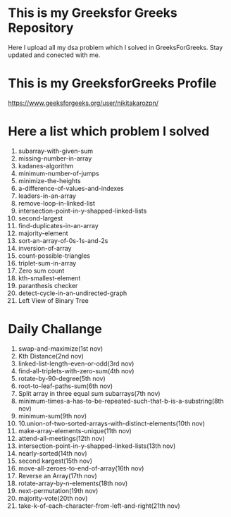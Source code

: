 # This is my Greeksfor Greeks Repository
Here I upload all my dsa problem which I solved in GreeksForGreeks.
Stay updated and conected with me.
# This is my  GreeksforGreeks Profile
https://www.geeksforgeeks.org/user/nikitakarozpn/

# Here a list which problem I solved
1. subarray-with-given-sum
2. missing-number-in-array
3. kadanes-algorithm
4. minimum-number-of-jumps
5. minimize-the-heights
6. a-difference-of-values-and-indexes
7. leaders-in-an-array
8. remove-loop-in-linked-list
9. intersection-point-in-y-shapped-linked-lists
10. second-largest
11. find-duplicates-in-an-array
12. majority-element
13. sort-an-array-of-0s-1s-and-2s
14. inversion-of-array
15. count-possible-triangles
16. triplet-sum-in-array
17. Zero sum count
18. kth-smallest-element
19. paranthesis checker
20. detect-cycle-in-an-undirected-graph
21. Left View of Binary Tree

# Daily Challange
1. swap-and-maximize(1st nov)
2. Kth Distance(2nd nov)
3. linked-list-length-even-or-odd(3rd nov)
4. find-all-triplets-with-zero-sum(4th nov)
5. rotate-by-90-degree(5th nov)
6. root-to-leaf-paths-sum(6th nov)
7. Split array in three equal sum subarrays(7th nov)
8. minimum-times-a-has-to-be-repeated-such-that-b-is-a-substring(8th nov)
9. minimum-sum(9th nov)
10. 10.union-of-two-sorted-arrays-with-distinct-elements(10th nov)
11. make-array-elements-unique(11th nov)
12. attend-all-meetings(12th nov)
13. intersection-point-in-y-shapped-linked-lists(13th nov)
14. nearly-sorted(14th nov)
15. second kargest(15th nov)
16. move-all-zeroes-to-end-of-array(16th nov)
17. Reverse an Array(17th nov)
18. rotate-array-by-n-elements(18th nov)
19. next-permutation(19th nov)
20. majority-vote(20th nov)
21. take-k-of-each-character-from-left-and-right(21th nov)
